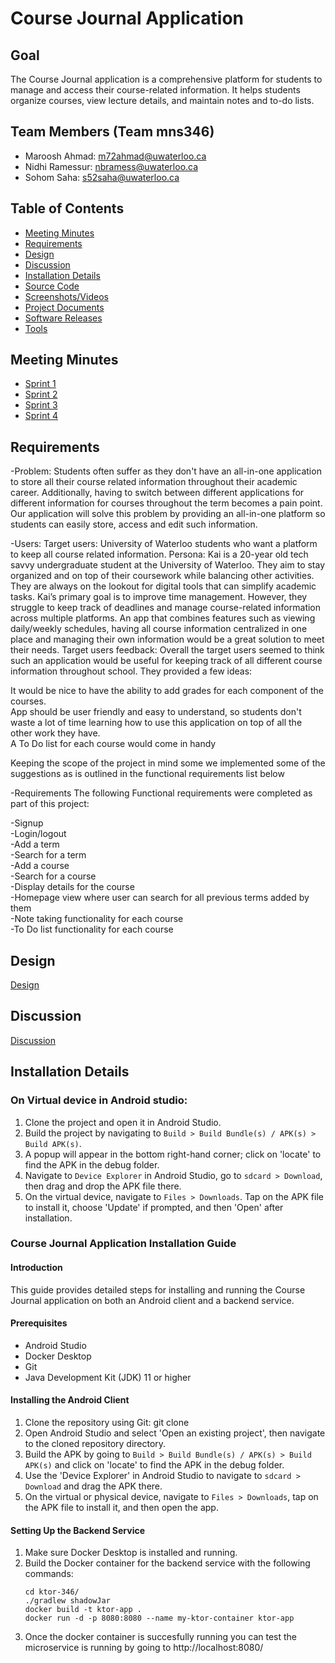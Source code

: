 # Course Journal Application

## Goal
The Course Journal application is a comprehensive platform for students to manage and access their course-related information. It helps students organize courses, view lecture details, and maintain notes and to-do lists.

## Team Members (Team mns346)
- Maroosh Ahmad: m72ahmad@uwaterloo.ca
- Nidhi Ramessur: nbramess@uwaterloo.ca
- Sohom Saha: s52saha@uwaterloo.ca

## Table of Contents
- [Meeting Minutes](#meeting-minutes)
- [Requirements](#requirements)
- [Design](#design)
- [Discussion](#discussion)
- [Installation Details](#installation-details)
- [Source Code](#source-code)
- [Screenshots/Videos](#screenshotsvideos)
- [Project Documents](#project-documents)
- [Software Releases](#software-releases)
- [Tools](#tools)

## Meeting Minutes
- [Sprint 1](https://git.uwaterloo.ca/m72ahmad/mns346/-/wikis/Meeting-minutes-Sprint-1)
- [Sprint 2](https://git.uwaterloo.ca/m72ahmad/mns346/-/wikis/Meeting-minutes-Sprint-2)
- [Sprint 3](https://git.uwaterloo.ca/m72ahmad/mns346/-/wikis/Meeting-minutes-Sprint-3)
- [Sprint 4](https://git.uwaterloo.ca/m72ahmad/mns346/-/wikis/Meeting-minutes-Sprint-4)

## Requirements

-Problem: Students often suffer as they don't have an all-in-one application to store all their course related information throughout their academic career. Additionally, having to switch between different applications for different information for courses throughout the term becomes a pain point. Our application will solve this problem by providing an all-in-one platform so students can easily store, access and edit such information.

-Users:
Target users: University of Waterloo students who want a platform to keep all course related information.
Persona: Kai is a 20-year old tech savvy undergraduate student at the University of Waterloo. They aim to stay organized and on top of their coursework while balancing other activities. They are always on the lookout for digital tools that can simplify academic tasks. Kai’s primary goal is to improve time management. However, they struggle to keep track of deadlines and manage course-related information across multiple platforms. An app that combines features such as viewing daily/weekly schedules, having all course information centralized in one place and managing their own information would be a great solution to meet their needs.
Target users feedback: Overall the target users seemed to think such an application would be useful for keeping track of all different course information throughout school. They provided a few ideas:

It would be nice to have the ability to add grades for each component of the courses.   
App should be user friendly and easy to understand, so students don't waste a lot of time
learning how to use this application on top of all the other work they have.   
A To Do list for each course would come in handy

Keeping the scope of the project in mind some we implemented some of the suggestions as is outlined in the functional requirements list below

-Requirements
The following Functional requirements were completed as part of this project:

-Signup      
-Login/logout  
-Add a term  
-Search for a term  
-Add a course  
-Search for a course  
-Display details for the course  
-Homepage view where user can search for all previous terms    added by them   
-Note taking functionality for each course         
-To Do list functionality for each course


## Design
[Design](#)

## Discussion
[Discussion](#)

## Installation Details
### On Virtual device in Android studio:
1. Clone the project and open it in Android Studio.
2. Build the project by navigating to `Build > Build Bundle(s) / APK(s) > Build APK(s)`.
3. A popup will appear in the bottom right-hand corner; click on 'locate' to find the APK in the debug folder.
4. Navigate to `Device Explorer` in Android Studio, go to `sdcard > Download`, then drag and drop the APK file there.
5. On the virtual device, navigate to `Files > Downloads`. Tap on the APK file to install it, choose 'Update' if prompted, and then 'Open' after installation.

### Course Journal Application Installation Guide
#### Introduction
This guide provides detailed steps for installing and running the Course Journal application on both an Android client and a backend service.

#### Prerequisites
- Android Studio
- Docker Desktop
- Git
- Java Development Kit (JDK) 11 or higher

#### Installing the Android Client
1. Clone the repository using Git: git clone <repository-url>
2. Open Android Studio and select 'Open an existing project', then navigate to the cloned repository directory.
3. Build the APK by going to `Build > Build Bundle(s) / APK(s) > Build APK(s)` and click on 'locate' to find the APK in the debug folder.
4. Use the 'Device Explorer' in Android Studio to navigate to `sdcard > Download` and drag the APK there.
5. On the virtual or physical device, navigate to `Files > Downloads`, tap on the APK file to install it, and then open the app.

#### Setting Up the Backend Service
1. Make sure Docker Desktop is installed and running.
2. Build the Docker container for the backend service with the following commands:
    ```
    cd ktor-346/
    ./gradlew shadowJar
    docker build -t ktor-app .
    docker run -d -p 8080:8080 --name my-ktor-container ktor-app
    ```
3. Once the docker container is succesfully running you can test  the microservice is running by going to http://localhost:8080/


